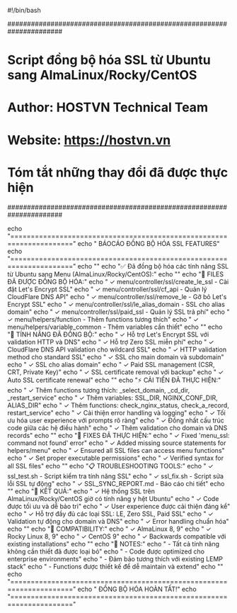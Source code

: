 #!/bin/bash

######################################################################
#     Script đồng bộ hóa SSL từ Ubuntu sang AlmaLinux/Rocky/CentOS   #
#                                                                    #
#                Author: HOSTVN Technical Team                       #
#                  Website: https://hostvn.vn                        #
#                                                                    #
#              Tóm tắt những thay đổi đã được thực hiện             #
######################################################################

echo "====================================================================="
echo "              BÁOCÁO ĐỒNG BỘ HÓA SSL FEATURES"
echo "====================================================================="
echo ""
echo "✅ Đã đồng bộ hóa các tính năng SSL từ Ubuntu sang Menu (AlmaLinux/Rocky/CentOS):"
echo ""
echo "📁 FILES ĐÃ ĐƯỢC ĐỒNG BỘ HÓA:"
echo "   ✓ menu/controller/ssl/create_le_ssl - Cài đặt Let's Encrypt SSL"
echo "   ✓ menu/controller/ssl/cf_api - Quản lý CloudFlare DNS API"
echo "   ✓ menu/controller/ssl/remove_le - Gỡ bỏ Let's Encrypt SSL"
echo "   ✓ menu/controller/ssl/le_alias_domain - SSL cho alias domain"
echo "   ✓ menu/controller/ssl/paid_ssl - Quản lý SSL trả phí"
echo "   ✓ menu/helpers/function - Thêm functions tương thích"
echo "   ✓ menu/helpers/variable_common - Thêm variables cần thiết"
echo ""
echo "🔧 TÍNH NĂNG ĐÃ ĐỒNG BỘ:"
echo "   ✓ Hỗ trợ Let's Encrypt SSL với validation HTTP và DNS"
echo "   ✓ Hỗ trợ Zero SSL miễn phí"
echo "   ✓ CloudFlare DNS API validation cho wildcard SSL"
echo "   ✓ HTTP validation method cho standard SSL"
echo "   ✓ SSL cho main domain và subdomain"
echo "   ✓ SSL cho alias domain"
echo "   ✓ Paid SSL management (CSR, CRT, Private Key)"
echo "   ✓ SSL certificate removal với backup"
echo "   ✓ Auto SSL certificate renewal"
echo ""
echo "⚡ CẢI TIẾN ĐÃ THỰC HIỆN:"
echo "   ✓ Thêm functions tương thích: _select_domain, _cd_dir, _restart_service"
echo "   ✓ Thêm variables: SSL_DIR, NGINX_CONF_DIR, ALIAS_DIR"
echo "   ✓ Thêm functions: check_nginx_status, check_a_record, restart_service"
echo "   ✓ Cải thiện error handling và logging"
echo "   ✓ Tối ưu hóa user experience với prompts rõ ràng"
echo "   ✓ Đồng nhất cấu trúc code giữa các hệ điều hành"
echo "   ✓ Thêm validation cho domain và DNS records"
echo ""
echo "🔧 FIXES ĐÃ THỰC HIỆN:"
echo "   ✓ Fixed 'menu_ssl: command not found' error"
echo "   ✓ Added missing source statements for helpers/menu"
echo "   ✓ Ensured all SSL files can access menu functions"
echo "   ✓ Set proper executable permissions"
echo "   ✓ Verified syntax for all SSL files"
echo ""
echo "📋 TROUBLESHOOTING TOOLS:"
echo "   ✓ ssl_test.sh - Script kiểm tra tính năng SSL"
echo "   ✓ ssl_fix.sh - Script sửa lỗi SSL tự động"
echo "   ✓ SSL_SYNC_REPORT.md - Báo cáo chi tiết"
echo ""
echo "🚀 KẾT QUẢ:"
echo "   ✓ Hệ thống SSL trên AlmaLinux/Rocky/CentOS giờ có tính năng y hệt Ubuntu"
echo "   ✓ Code được tối ưu và dễ bảo trì"
echo "   ✓ User experience được cải thiện đáng kể"
echo "   ✓ Hỗ trợ đầy đủ các loại SSL: LE, Zero SSL, Paid SSL"
echo "   ✓ Validation tự động cho domain và DNS"
echo "   ✓ Error handling chuẩn hóa"
echo ""
echo "🔄 COMPATIBILITY:"
echo "   ✓ AlmaLinux 8, 9"
echo "   ✓ Rocky Linux 8, 9" 
echo "   ✓ CentOS 9"
echo "   ✓ Backwards compatible với existing installations"
echo ""
echo "📝 NOTES:"
echo "   - Tất cả tính năng không cần thiết đã được loại bỏ"
echo "   - Code được optimized cho enterprise environments"
echo "   - Đảm bảo tương thích với existing LEMP stack"
echo "   - Functions được thiết kế để dễ maintain và extend"
echo ""
echo "====================================================================="
echo "                        ĐỒNG BỘ HÓA HOÀN TẤT!"
echo "====================================================================="

